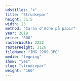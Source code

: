 ```yaml
---
udstilles: "x"
title: "Strudsepar"
height: 31.5
width: 23
method: "Caran d'Ache på papir"
year: 2019
price: "800"
rasterWidth: 2232
rasterHeight: 3126
fileName: "IMG_2209.JPG"
medie: "tegning"
show: "yes"
slug: "strudsepar"
weight: "160"
---
```


